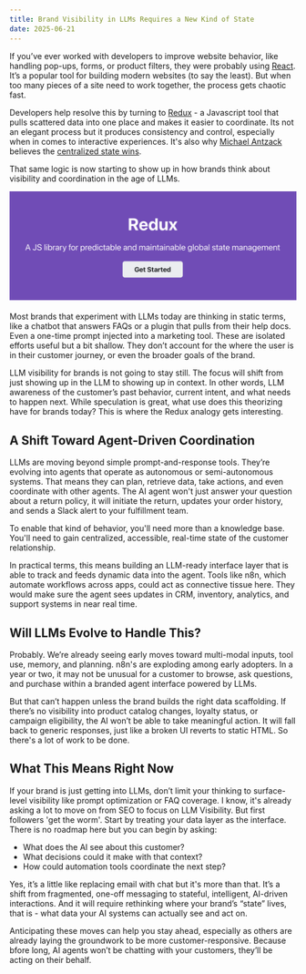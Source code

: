 ```yaml
---
title: Brand Visibility in LLMs Requires a New Kind of State
date: 2025-06-21
---
```

If you’ve ever worked with developers to improve website behavior, like handling pop-ups, forms, or product filters, they were probably using <a href="https://www.builder.io/blog/react-component-library">React</a>. It’s a popular tool for building modern websites (to say the least). But when too many pieces of a site need to work together, the process gets chaotic fast.

Developers help resolve this by turning to <a href="https://redux.js.org/">Redux</a> - a Javascript tool that pulls scattered data into one place and makes it easier to coordinate. Its not an elegant process but it produces consistency and control, especially when in comes to interactive experiences. It's also why <a href="https://www.linkedin.com/in/mantcz/">
Michael Antzack</a> believes the <a href="https://www.linkedin.com/posts/mantcz_react-redux-llm-activity-7342829633370775552-ut7i">centralized state wins</a>.

That same logic is now starting to show up in how brands think about visibility and coordination in the age of LLMs.

<!--truncate-->

<img src="/img/redux.png" alt="Select Sheet" width="800"/>

Most brands that experiment with LLMs today are thinking in static terms, like a chatbot that answers FAQs or a plugin that pulls from their help docs. Even a one-time prompt injected into a marketing tool. These are isolated efforts useful but a bit shallow. They don’t account for the where the user is in their customer journey, or even the broader goals of the brand.

LLM visibility for brands is not going to stay still. The focus will shift from just showing up in the LLM to showing up in context. In other words, LLM awareness of the customer’s past behavior, current intent, and what needs to happen next. While speculation is great, what use does this theorizing have for brands today? This is where the Redux analogy gets interesting.

## A Shift Toward Agent-Driven Coordination
LLMs are moving beyond simple prompt-and-response tools. They’re evolving into agents that operate as autonomous or semi-autonomous systems. That means they can plan, retrieve data, take actions, and even coordinate with other agents. The AI agent won't just answer your question about a return policy, it will initiate the return, updates your order history, and sends a Slack alert to your fulfillment team.

To enable that kind of behavior, you'll need more than a knowledge base. You'll need to gain centralized, accessible, real-time state of the customer relationship.

In practical terms, this means building an LLM-ready interface layer that is able to track and feeds dynamic data into the agent. Tools like n8n, which automate workflows across apps, could act as connective tissue here. They would make sure the agent sees updates in CRM, inventory, analytics, and support systems in near real time.

## Will LLMs Evolve to Handle This?
Probably. We’re already seeing early moves toward multi-modal inputs, tool use, memory, and planning. n8n's are exploding among early adopters. In a year or two, it may not be unusual for a customer to browse, ask questions, and purchase within a branded agent interface powered by LLMs.

But that can’t happen unless the brand builds the right data scaffolding. If there’s no visibility into product catalog changes, loyalty status, or campaign eligibility, the AI won’t be able to take meaningful action. It will fall back to generic responses, just like a broken UI reverts to static HTML. So there's a lot of work to be done.

## What This Means Right Now
If your brand is just getting into LLMs, don’t limit your thinking to surface-level visibility like prompt optimization or FAQ coverage. I know, it's already asking a lot to move on from SEO to focus on LLM Visibility. But first followers 'get the worm'.
Start by treating your data layer as the interface. There is no roadmap here but you can begin by asking:

- What does the AI see about this customer?
- What decisions could it make with that context?
- How could automation tools coordinate the next step?

Yes, it’s a little like replacing email with chat but it's more than that. It’s a shift from fragmented, one-off messaging to stateful, intelligent, AI-driven interactions. And it will require rethinking where your brand’s “state” lives, that is - what data your AI systems can actually see and act on.

Anticipating these moves can help you stay ahead, especially as others are already laying the groundwork to be more customer-responsive. Because bfore long, AI agents won’t be chatting with your customers, they’ll be acting on their behalf.
